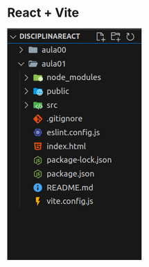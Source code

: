 # React + Vite
<img src="images/Captura de tela de 2024-08-20 22-52-58.png" alt="Logo da Minha Empresa">
